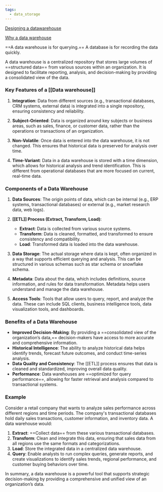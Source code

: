 ```yaml
---
tags:
  - data_storage
---
```



[Designing a datawarehouse](https://www.youtube.com/watch?v=patBYUGwsHE)

[Why a data warehouse](https://www.youtube.com/watch?v=jmwGNhUXn_o)

==A data warehouse is for querying.==
A database is for recording the data quickly.


A data warehouse is a centralized repository that stores large volumes of ==structured data== from various sources within an organization. It is designed to facilitate reporting, analysis, and decision-making by providing a consolidated view of the data.

### Key Features of a [[Data warehouse]]

1. **Integration**: Data from different sources (e.g., transactional databases, CRM systems, external data) is integrated into a single repository, ensuring consistency and reliability.

2. **Subject-Oriented**: Data is organized around key subjects or business areas, such as sales, finance, or customer data, rather than the operations or transactions of an organization.

3. **Non-Volatile**: Once data is entered into the data warehouse, it is not changed. This ensures that historical data is preserved for analysis over time.

4. **Time-Variant**: Data in a data warehouse is stored with a time dimension, which allows for historical analysis and trend identification. This is different from operational databases that are more focused on current, real-time data.

### Components of a Data Warehouse

1. **Data Sources**: The origin points of data, which can be internal (e.g., ERP systems, transactional databases) or external (e.g., market research data, web logs).

2. **[[ETL]] Process (Extract, Transform, Load)**:
   - **Extract**: Data is collected from various source systems.
   - **Transform**: Data is cleaned, formatted, and transformed to ensure consistency and compatibility.
   - **Load**: Transformed data is loaded into the data warehouse.

3. **Data Storage**: The actual storage where data is kept, often organized in a way that supports efficient querying and analysis. This can be structured in various schemas such as star schema or snowflake schema.

4. **Metadata**: Data about the data, which includes definitions, source information, and rules for data transformation. Metadata helps users understand and manage the data warehouse.

5. **Access Tools**: Tools that allow users to query, report, and analyze the data. These can include SQL clients, business intelligence tools, data visualization tools, and dashboards.

### Benefits of a Data Warehouse

- **Improved Decision-Making**: By providing a ==consolidated view of the organization’s data,== decision-makers have access to more accurate and comprehensive information.
- **Historical Intelligence**: The ability to analyze historical data helps identify trends, forecast future outcomes, and conduct time-series analysis.
- **Data Quality and Consistency**: The [[ETL]] process ensures that data is cleaned and standardized, improving overall data quality.
- **Performance**: Data warehouses are ==optimized for query performance==, allowing for faster retrieval and analysis compared to transactional systems.

### Example

Consider a retail company that wants to analyze sales performance across different regions and time periods. The company's transactional databases hold daily sales transactions, customer information, and inventory data. A data warehouse would:

1. **Extract**: ==Collect data== from these various transactional databases.
2. **Transform**: Clean and integrate this data, ensuring that sales data from all regions use the same formats and categorizations.
3. **Load**: Store the integrated data in a centralized data warehouse.
4. **Query**: Enable analysts to run complex queries, generate reports, and create visualizations to identify sales trends, regional performance, and customer buying behaviors over time.

In summary, a data warehouse is a powerful tool that supports strategic decision-making by providing a comprehensive and unified view of an organization’s data.